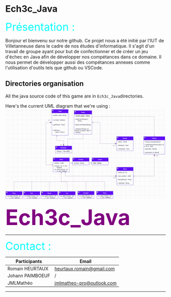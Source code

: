 
# Ech3c_Java

<span style="color:cyan; font-size:3.5vw;"> 
    Présentation :  </br>
</span>

Bonjour et bienvenu sur notre github. 
Ce projet nous a été initié par l'IUT de Villetanneuse dans le cadre de nos études d'informatique.
Il s'agit d'un travail de groupe ayant pour but de confectionner et de créer un jeu d'échec en Java afin de développer nos compétances dans ce domaine.
Il nous permet de développer aussi des compétances annexes comme l'utilisation d'outils tels que github ou VSCode.

## Directories organisation

All the java source code of this game are in ``Ech3c_Java``directories. 

Here's the current UML diagram that we're using : 
![UML diagram of the project](UML_v1.png)


<span style="color:purple; font-size:7vw;">
    <b>Ech3c_Java </b>
</span>

___


<!-- Contact -->
<span style="color:cyan; font-size:3.5vw;"> 
    Contact : 
</span>

| Participants      | Email                         |
| -                 | -                             |
| Romain HEURTAUX   | heurtaux.romain@gmail.com     |
| Johann PAIMBOEUF  | /                             |
| JMLMathéo         | jmlmatheo-pro@outlook.com     |

---
